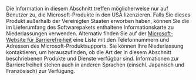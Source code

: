 Die Information in diesem Abschnitt treffen möglicherweise nur auf Benutzer zu, die Microsoft-Produkte in den USA lizenzieren. Falls Sie dieses Produkt außerhalb der Vereinigten Staaten erworben haben, können Sie die im Lieferumfang des Softwarepakets enthaltene Informationskarte zu Niederlassungen verwenden. Alternativ finden Sie auf der [Microsoft-Website für Barrierefreiheit](http://go.microsoft.com/fwlink/?LinkId=8431) eine Liste mit den Telefonnummern und Adressen des Microsoft-Produktsupports. Sie können Ihre Niederlassung kontaktieren, um herauszufinden, ob die Art der in diesem Abschnitt beschriebenen Produkte und Dienste verfügbar sind. Informationen zur Barrierefreiheit stehen auch in anderen Sprachen (einschl. Japanisch und Französisch) zur Verfügung.

<!--HONumber=May16_HO1-->


